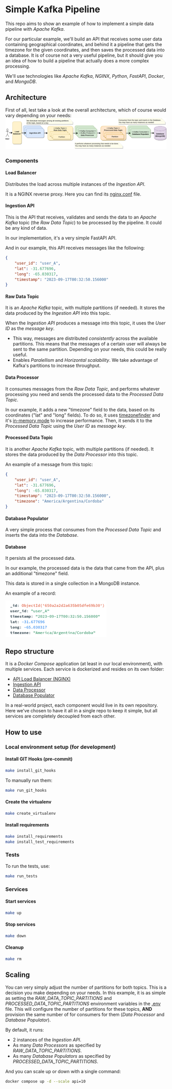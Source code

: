 # Simple Kafka Pipeline

This repo aims to show an example of how to implement a simple data pipeline with *Apache Kafka*. 

For our particular example, we'll build an API that receives some user data containing geographical coordinates, and behind it a pipeline that gets the timezone for the given coordinates, and then saves the processed data into a database. It is of course not a very useful pipeline, but it should give you an idea of how to build a pipeline that actually does a more complex processing.

We'll use technologies like *Apache Kafka*, *NGINX*, *Python*, *FastAPI*, *Docker*, and *MongoDB*.


## Architecture

First of all, lest take a look at the overall architecture, which of course would vary depending on your needs:
![Alt text](/docs/static/architecture.png?raw=true)


### Components

#### Load Balancer

Distributes the load across multiple instances of the _Ingestion API_.

It is a NGINX reverse proxy. Here you can find its [nginx.conf](/api_load_balancer/nginx.conf) file.

#### Ingestion API

This is the API that receives, validates and sends the data to an *Apache Kafka* topic (the *Raw Data Topic*) to be processed by the pipeline. It could be any kind of data.

In our implementation, it's a very simple FastAPI API.

And in our example, this API receives messages like the following:

```json
{
    "user_id": "user_A",
    "lat": -31.677696,
    "long": -65.030317,
    "timestamp": "2023-09-17T00:32:50.156000"
}
```

#### Raw Data Topic

It is an *Apache Kafka* topic, with multiple partitions (if needed). It stores the data produced by the *Ingestion API* into this topic.

When the *Ingestion API* produces a message into this topic, it uses the *User ID* as the *message key*.
 * This way, messages are distributed *consistently* across the available partitions. This means that the messages of a certain user will always be sent to the same partition. Depending on your needs, this could be really useful.
 * Enables *Paralellism* and *Horizontal scalability*. We take advantage of Kafka's partitions to increase throughput.

#### Data Processor

It consumes messages from the *Raw Data Topic*, and performs whatever processing you need and sends the processed data to the *Processed Data Topic*.

In our example, it adds a new "timezone" field to the data, based on its coordinates ("lat" and "long" fields). To do so, it uses [timezonefinder](https://timezonefinder.readthedocs.io/en/latest/index.html) and it's [in-memory mode](https://timezonefinder.readthedocs.io/en/latest/7_performance.html) to increase performance. Then, it sends it to the *Processed Data Topic* using the *User ID* as *message key*.

#### Processed Data Topic

It is another *Apache Kafka* topic, with multiple partitions (if needed). It stores the data produced by the *Data Processor* into this topic.

An example of a message from this topic:
```json
{
    "user_id": "user_A",
    "lat": -31.677696,
    "long": -65.030317,
    "timestamp": "2023-09-17T00:32:50.156000",
    "timezone": "America/Argentina/Cordoba"
}
```

#### Database Populator

A very simple process that consumes from the *Processed Data Topic* and inserts the data into the *Database*.

#### Database

It persists all the processed data. 

In our example, the processed data is the data that came from the API, plus an additional "timezone" field.

This data is stored in a single collection in a MongoDB instance.

An example of a record:

![An example of a record](/docs/static/mongodb_record_with_timezone.png?raw=true)


## Repo structure

It is a _Docker Compose_ application (at least in our local environment), with multiple services. Each service is dockerized and resides on its own folder:
 * [API Load Balancer (NGINX)](/api_load_balancer/)
 * [Ingestion API](/api/)
 * [Data Processor](/data_processor/)
 * [Database Populator](/database_populator/)

In a real-world project, each component would live in its own repository. Here we've chosen to have it all in a single repo to keep it simple, but all services are completely decoupled from each other.


## How to use

### Local environment setup (for development)

#### Install GIT Hooks (pre-commit)

```bash
make install_git_hooks
```

To manually run them:
```bash
make run_git_hooks
```

#### Create the virtualenv

```bash
make create_virtualenv
```

#### Install requirements

```bash
make install_requirements
make install_test_requirements
```

### Tests

To run the tests, use:
```bash
make run_tests
```

### Services

#### Start services

```bash
make up
```

#### Stop services

```bash
make down
```

#### Cleanup

```bash
make rm
```


## Scaling

You can very simply adjust the number of partitions for both topics. This is a decision you make depending on your needs. In this example, it is as simple as setting the *RAW_DATA_TOPIC_PARTITIONS* and *PROCESSED_DATA_TOPIC_PARTITIONS* environment variables in the [.env](/.env) file. This will configure the number of partitions for these topics, __AND__ provision the same number of for consumers for them (_Data Processor_ and _Database Populator_).

By default, it runs:
 * 2 instances of the _Ingestion API_.
 * As many _Data Processors_ as specified by *RAW_DATA_TOPIC_PARTITIONS*.
 * As many _Database Populators_ as specified by *PROCESSED_DATA_TOPIC_PARTITIONS*.

And you can scale up or down with a single command:
```bash
docker compose up -d --scale api=10
```
